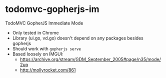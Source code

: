 # todomvc-gopherjs-im
TodoMVC GopherJS Immediate Mode

* Only tested in Chrome
* Library (ui.go, vd.go) doesn't depend on any packages besides gopherjs
* Should work with `gopherjs serve`
* Based loosely on IMGUI:
  * https://archive.org/stream/GDM_September_2005#page/n35/mode/2up
  * http://mollyrocket.com/861
